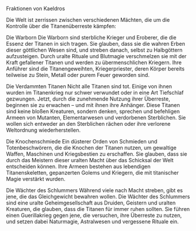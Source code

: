 Fraktionen von Kaeldros

Die Welt ist zerrissen zwischen verschiedenen Mächten, die um die Kontrolle über die Titanenüberreste kämpfen:

Die Warborn
Die Warborn sind sterbliche Krieger und Eroberer, die die Essenz der Titanen in sich tragen. Sie glauben, dass sie die wahren Erben dieser göttlichen Wesen sind, und streben danach, selbst zu Halbgöttern aufzusteigen. Durch uralte Rituale und Blutmagie verschmelzen sie mit der Kraft gefallener Titanen und werden zu übermenschlichen Kriegern. Ihre Anführer sind die Titanengeweihten, Kriegerpriester, deren Körper bereits teilweise zu Stein, Metall oder purem Feuer geworden sind.

Die Verdammten Titanen
Nicht alle Titanen sind tot. Einige von ihnen wurden im Titanenkrieg nur schwer verwundet oder in eine Art Tiefschlaf gezwungen. Jetzt, durch die zunehmende Nutzung ihrer Überreste, beginnen sie zu erwachen – und mit ihnen ihre Anhänger. Diese Titanen sind keine bloßen Kreaturen, sondern denken, sprechen und befehligen Armeen von Mutanten, Elementarwesen und verdorbenen Sterblichen. Sie wollen sich entweder an den Sterblichen rächen oder ihre verlorene Weltordnung wiederherstellen.

Die Knochenschmiede
Ein düsterer Orden von Schmieden und Totenbeschwörern, die die Knochen der Titanen nutzen, um gewaltige Waffen, Maschinen und Kriegsbestien zu erschaffen. Sie glauben, dass sie durch das Meistern dieser uralten Macht über das Schicksal der Welt entscheiden können. Ihre Armeen bestehen aus lebendigen Titanenskeletten, gepanzerten Golems und Kriegern, die mit titanischer Magie verstärkt wurden.

Die Wächter des Schlummers
Während viele nach Macht streben, gibt es jene, die das Gleichgewicht bewahren wollen. Die Wächter des Schlummers sind eine uralte Geheimgesellschaft aus Druiden, Geistern und uralten Kreaturen, die glauben, dass die Titanen für immer ruhen sollten. Sie führen einen Guerillakrieg gegen jene, die versuchen, ihre Überreste zu nutzen, und setzen dabei Naturmagie, Astralwesen und vergessene Rituale ein.
